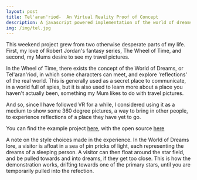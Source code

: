 ```yaml
---
layout: post
title: Tel'aran'riod-  An Virtual Reality Proof of Concept
description: A javascript powered implementation of the world of dreams, using Google cardboard.
img: /img/tel.jpg
---
```


This weekend project grew from two otherwise desperate parts of my life. First, my love of Robert Jordan's fantasy series, The Wheel of Time, and second, my Mums desire to see my travel pictures.

In the Wheel of Time, there exists the concept of the World of Dreams, or Tel'aran'riod, in which some characters can meet, and explore 'reflections' of the real world. This is generally used as a secret place to communicate, in a world full of spies, but it is also used to learn more about a place you haven't actually been, something my Mum likes to do with travel pictures.

And so, since I have followed VR for a while, I considered using it as a medium to show some 360 degree pictures, a way to bring in other people, to experience reflections of a place they have yet to go.

You can find the example project [here](https://adamrtomkins.github.io/tel-aran-rhiod/), with the open source [here](https://github.com/AdamRTomkins/tel-aran-rhiod)

A note on the style choices made in the experience. In the World of Dreams lore, a visitor is afloat in a sea of pin pricks of light, each representing the dreams of a sleeping person. A visitor can then float around the star field, and be pulled towards and into dreams, if they get too close. This is how the demonstration works, drifting towards one of the primary stars, until you are temporarily pulled into the refection.



